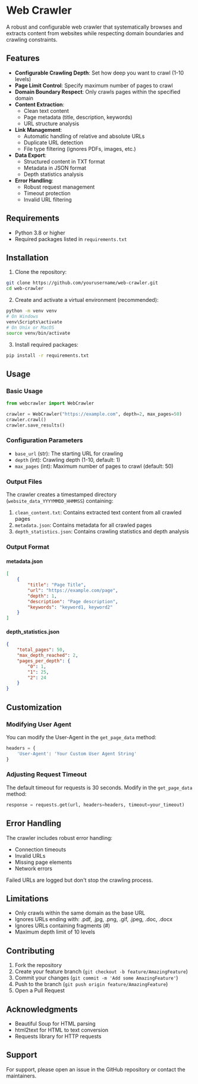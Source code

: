 # Web Crawler

A robust and configurable web crawler that systematically browses and extracts content from websites while respecting domain boundaries and crawling constraints.

## Features

- **Configurable Crawling Depth**: Set how deep you want to crawl (1-10 levels)
- **Page Limit Control**: Specify maximum number of pages to crawl
- **Domain Boundary Respect**: Only crawls pages within the specified domain
- **Content Extraction**:
  - Clean text content
  - Page metadata (title, description, keywords)
  - URL structure analysis
- **Link Management**:
  - Automatic handling of relative and absolute URLs
  - Duplicate URL detection
  - File type filtering (ignores PDFs, images, etc.)
- **Data Export**:
  - Structured content in TXT format
  - Metadata in JSON format
  - Depth statistics analysis
- **Error Handling**:
  - Robust request management
  - Timeout protection
  - Invalid URL filtering

## Requirements

- Python 3.8 or higher
- Required packages listed in `requirements.txt`

## Installation

1. Clone the repository:
```bash
git clone https://github.com/yourusername/web-crawler.git
cd web-crawler
```

2. Create and activate a virtual environment (recommended):
```bash
python -m venv venv
# On Windows
venv\Scripts\activate
# On Unix or MacOS
source venv/bin/activate
```

3. Install required packages:
```bash
pip install -r requirements.txt
```

## Usage

### Basic Usage

```python
from webcrawler import WebCrawler

crawler = WebCrawler("https://example.com", depth=2, max_pages=50)
crawler.crawl()
crawler.save_results()
```

### Configuration Parameters

- `base_url` (str): The starting URL for crawling
- `depth` (int): Crawling depth (1-10, default: 1)
- `max_pages` (int): Maximum number of pages to crawl (default: 50)

### Output Files

The crawler creates a timestamped directory (`website_data_YYYYMMDD_HHMMSS`) containing:

1. `clean_content.txt`: Contains extracted text content from all crawled pages
2. `metadata.json`: Contains metadata for all crawled pages
3. `depth_statistics.json`: Contains crawling statistics and depth analysis

### Output Format

#### metadata.json
```json
[
    {
        "title": "Page Title",
        "url": "https://example.com/page",
        "depth": 1,
        "description": "Page description",
        "keywords": "keyword1, keyword2"
    }
]
```

#### depth_statistics.json
```json
{
    "total_pages": 50,
    "max_depth_reached": 2,
    "pages_per_depth": {
        "0": 1,
        "1": 25,
        "2": 24
    }
}
```

## Customization

### Modifying User Agent

You can modify the User-Agent in the `get_page_data` method:

```python
headers = {
    'User-Agent': 'Your Custom User Agent String'
}
```

### Adjusting Request Timeout

The default timeout for requests is 30 seconds. Modify in the `get_page_data` method:

```python
response = requests.get(url, headers=headers, timeout=your_timeout)
```

## Error Handling

The crawler includes robust error handling:
- Connection timeouts
- Invalid URLs
- Missing page elements
- Network errors

Failed URLs are logged but don't stop the crawling process.

## Limitations

- Only crawls within the same domain as the base URL
- Ignores URLs ending with: .pdf, .jpg, .png, .gif, .jpeg, .doc, .docx
- Ignores URLs containing fragments (#)
- Maximum depth limit of 10 levels

## Contributing

1. Fork the repository
2. Create your feature branch (`git checkout -b feature/AmazingFeature`)
3. Commit your changes (`git commit -m 'Add some AmazingFeature'`)
4. Push to the branch (`git push origin feature/AmazingFeature`)
5. Open a Pull Request

## Acknowledgments

- Beautiful Soup for HTML parsing
- html2text for HTML to text conversion
- Requests library for HTTP requests

## Support

For support, please open an issue in the GitHub repository or contact the maintainers.